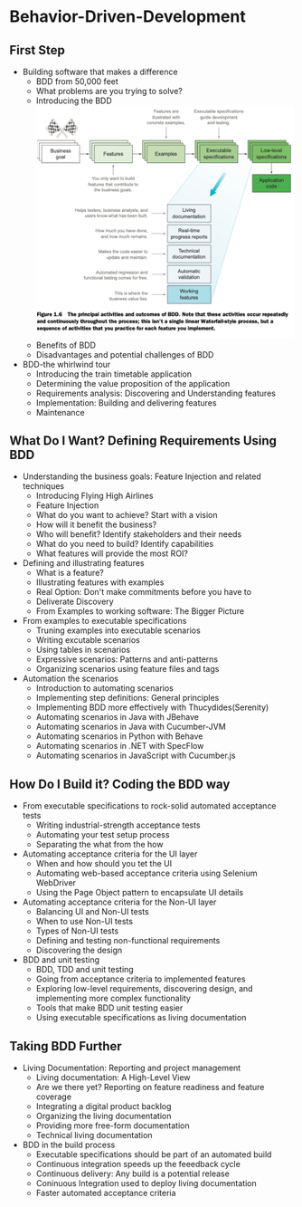 # Behavior-Driven-Development

## First Step
- Building software that makes a difference
  - BDD from 50,000 feet
  - What problems are you trying to solve?
  - Introducing the BDD
  ![BDD](./resoucrce/ActivitiesAndOutcomeBDD.png)
  - Benefits of BDD
  - Disadvantages and potential challenges of BDD
- BDD-the whirlwind tour
  - Introducing the train timetable application
  - Determining the value proposition of the application
  - Requirements analysis: Discovering and Understanding features
  - Implementation: Building and delivering features
  - Maintenance

## What Do I Want? Defining Requirements Using BDD
- Understanding the business goals: Feature Injection and related techniques
  - Introducing Flying High Airlines
  - Feature Injection
  - What do you want to achieve? Start with a vision
  - How will it benefit the business?
  - Who will benefit? Identify stakeholders and their needs
  - What do you need to build? Identify capabilities
  - What features will provide the most ROI?
- Defining and illustrating features
  - What is a feature?
  - Illustrating features with examples
  - Real Option: Don't make commitments before you have to
  - Deliverate Discovery
  - From Examples to working software: The Bigger Picture
- From examples to executable specifications
  - Truning examples into executable scenarios
  - Writing excutable scenarios
  - Using tables in scenarios
  - Expressive scenarios: Patterns and anti-patterns
  - Organizing scenarios using feature files and tags
- Automation the scenarios
  - Introduction to automating scenarios
  - Implementing step definitions: General principles
  - Implementing BDD more effectively with Thucydides(Serenity)
  - Automating scenarios in Java with JBehave
  - Automating scenarios in Java with Cucumber-JVM
  - Automating scenarios in Python with Behave
  - Automating scenarios in .NET with SpecFlow
  - Automating scenarios in JavaScript with Cucumber.js

## How Do I Build it? Coding the BDD way
- From executable specifications to rock-solid automated acceptance tests
  - Writing industrial-strength acceptance tests
  - Automating your test setup process
  - Separating the what from the how
- Automating acceptance criteria for the UI layer
  - When and how should you tet the UI
  - Automating web-based acceptance criteria using Selenium WebDriver
  - Using the Page Object pattern to encapsulate UI details
- Automating acceptance criteria for the Non-UI layer
  - Balancing UI and Non-UI tests
  - When to use Non-UI tests
  - Types of Non-UI tests
  - Defining and testing non-functional requirements
  - Discovering the design
- BDD and unit testing
  - BDD, TDD and unit testing
  - Going from acceptance criteria to implemented features
  - Exploring low-level requirements, discovering design, and implementing more complex functionality
  - Tools that make BDD unit testing easier
  - Using executable specifications as living documentation

## Taking BDD Further
- Living Documentation: Reporting and project management
  - Living documentation: A High-Level View
  - Are we there yet? Reporting on feature readiness and feature coverage
  - Integrating a digital product backlog
  - Organizing the living documentation
  - Providing more free-form documentation
  - Technical living documentation
- BDD in the build process
  - Executable specifications should be part of an automated build
  - Continuous integration speeds up the feeedback cycle
  - Continuous delivery: Any build is a potential release
  - Coninuous Integration used to deploy living documentation
  - Faster automated acceptance criteria